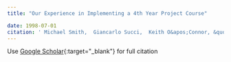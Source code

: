 ```yaml
---
title: "Our Experience in Implementing a 4th Year Project Course"

date: 1998-07-01
citation: ' Michael Smith,  Giancarlo Succi,  Keith O&apos;Connor, &quot;Our Experience in Implementing a 4th Year Project Course.&quot;, 1998.'
---
```

Use [Google Scholar](https://scholar.google.com/scholar?q=Our+Experience+in+Implementing+a+4th+Year+Project+Course){:target="_blank"} for full citation